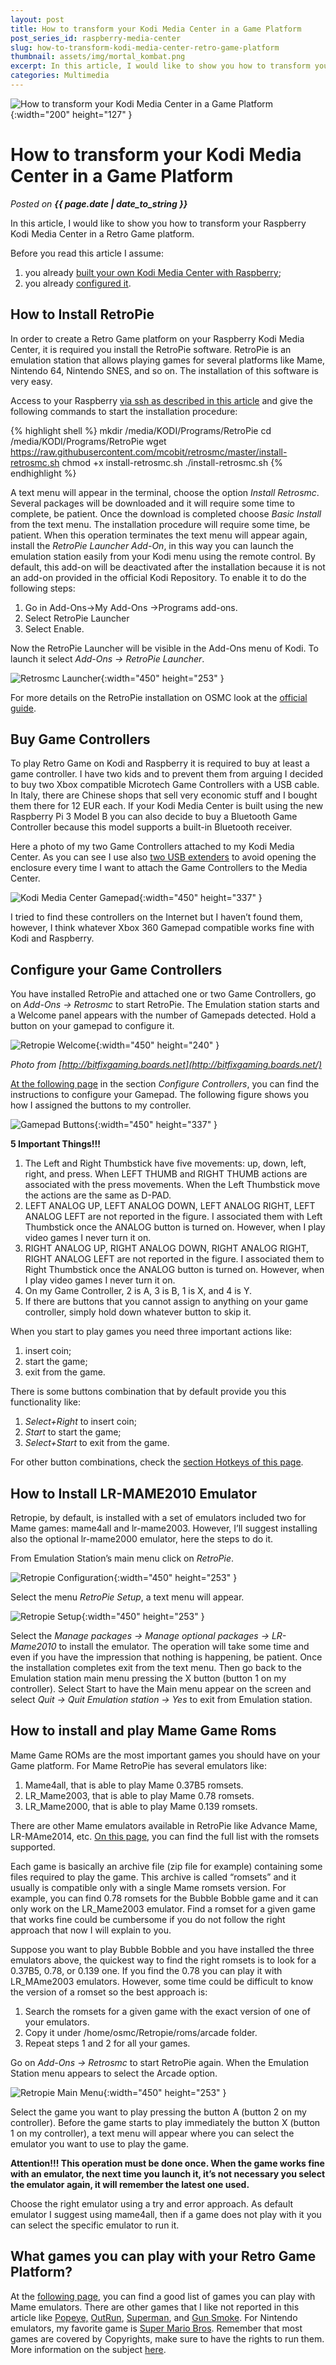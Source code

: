 ```yaml
---
layout: post
title: How to transform your Kodi Media Center in a Game Platform
post_series_id: raspberry-media-center
slug: how-to-transform-kodi-media-center-retro-game-platform
thumbnail: assets/img/mortal_kombat.png
excerpt: In this article, I would like to show you how to transform your Raspberry Kodi Media Center in a Retro Game platform.
categories: Multimedia
---
```


![How to transform your Kodi Media Center in a Game Platform](assets/img/mortal_kombat.png){:width="200" height="127" }

# How to transform your Kodi Media Center in a Game Platform
_Posted on **{{ page.date | date_to_string }}**_

In this article, I would like to show you how to transform your Raspberry Kodi Media Center in a Retro Game platform.

Before you read this article I assume:

1.  you already [built your own Kodi Media Center with Raspberry](raspberry-media-center);
2.  you already [configured it](how-to-configure-kodi-media-center).

## How to Install RetroPie

In order to create a Retro Game platform on your Raspberry Kodi Media Center, it is required you install the RetroPie software. RetroPie is an emulation station that allows playing games for several platforms like Mame, Nintendo 64, Nintendo SNES, and so on. The installation of this software is very easy.

Access to your Raspberry [via ssh as described in this article](how-to-configure-kodi-media-center) and give the following commands to start the installation procedure:

{% highlight shell %}
mkdir /media/KODI/Programs/RetroPie
cd /media/KODI/Programs/RetroPie
wget https://raw.githubusercontent.com/mcobit/retrosmc/master/install-retrosmc.sh
chmod +x install-retrosmc.sh
./install-retrosmc.sh
{% endhighlight %}

A text menu will appear in the terminal, choose the option _Install Retrosmc_. Several packages will be downloaded and it will require some time to complete, be patient. Once the download is completed choose _Basic Install_ from the text menu. The installation procedure will require some time, be patient. When this operation terminates the text menu will appear again, install the _RetroPie Launcher Add-On_, in this way you can launch the emulation station easily from your Kodi menu using the remote control. By default, this add-on will be deactivated after the installation because it is not an add-on provided in the official Kodi Repository. To enable it to do the following steps:

1.  Go in Add-Ons->My Add-Ons ->Programs add-ons.
2.  Select RetroPie Launcher
3.  Select Enable.

Now the RetroPie Launcher will be visible in the Add-Ons menu of Kodi. To launch it select _Add-Ons -> RetroPie Launcher_.

![Retrosmc Launcher](assets/img/Retrosmc-Launcher.png){:width="450" height="253" }

For more details on the RetroPie installation on OSMC look at the [official guide](https://discourse.osmc.tv/t/howto-retropie-and-osmc-retrosmc-retrogaming-on-osmc/6671).

## Buy Game Controllers

To play Retro Game on Kodi and Raspberry it is required to buy at least a game controller. I have two kids and to prevent them from arguing I decided to buy two Xbox compatible Microtech Game Controllers with a USB cable. In Italy, there are Chinese shops that sell very economic stuff and I bought them there for 12 EUR each. If your Kodi Media Center is built using the new Raspberry Pi 3 Model B you can also decide to buy a Bluetooth Game Controller because this model supports a built-in Bluetooth receiver.

Here a photo of my two Game Controllers attached to my Kodi Media Center. As you can see I use also [two USB extenders](https://www.amazon.it/gp/product/B000E5CYW8/ref=oh_aui_detailpage_o06_s00?ie=UTF8&psc=1) to avoid opening the enclosure every time I want to attach the Game Controllers to the Media Center.

![Kodi Media Center Gamepad](assets/img/Kodi-Media-Center-Gamepad.jpeg){:width="450" height="337" }

I tried to find these controllers on the Internet but I haven’t found them, however, I think whatever Xbox 360 Gamepad compatible works fine with Kodi and Raspberry.

## Configure your Game Controllers

You have installed RetroPie and attached one or two Game Controllers, go on _Add-Ons -> Retrosmc_ to start RetroPie. The Emulation station starts and a Welcome panel appears with the number of Gamepads detected. Hold a button on your gamepad to configure it.

![Retropie Welcome](assets/img/Retropie_Welcome.jpeg){:width="450" height="240" }

_Photo from [http://bitfixgaming.boards.net](http://bitfixgaming.boards.net/)_

[At the following page](https://github.com/RetroPie/RetroPie-Setup/wiki/first-installation) in the section _Configure Controllers_, you can find the instructions to configure your Gamepad. The following figure shows you how I assigned the buttons to my controller.

![Gamepad Buttons](assets/img/Gamepad_Buttons.jpeg){:width="450" height="337" }

**5 Important Things!!!**

1.  The Left and Right Thumbstick have five movements: up, down, left, right, and press. When LEFT THUMB and RIGHT THUMB actions are associated with the press movements. When the Left Thumbstick move the actions are the same as D-PAD.
2.  LEFT ANALOG UP, LEFT ANALOG DOWN, LEFT ANALOG RIGHT, LEFT ANALOG LEFT are not reported in the figure. I associated them with Left Thumbstick once the ANALOG button is turned on. However, when I play video games I never turn it on.
3.  RIGHT ANALOG UP, RIGHT ANALOG DOWN, RIGHT ANALOG RIGHT, RIGHT ANALOG LEFT are not reported in the figure. I associated them to Right Thumbstick once the ANALOG button is turned on. However, when I play video games I never turn it on.
4.  On my Game Controller, 2 is A, 3 is B, 1 is X, and 4 is Y.
5.  If there are buttons that you cannot assign to anything on your game controller, simply hold down whatever button to skip it.

When you start to play games you need three important actions like:

1.  insert coin;
2.  start the game;
3.  exit from the game.

There is some buttons combination that by default provide you this functionality like:

1.  _Select+Right_ to insert coin;
2.  _Start_ to start the game;
3.  _Select+Start_ to exit from the game.

For other button combinations, check the [section Hotkeys of this page](https://github.com/RetroPie/RetroPie-Setup/wiki/first-installation).

## How to Install LR-MAME2010 Emulator

Retropie, by default, is installed with a set of emulators included two for Mame games: mame4all and lr-mame2003. However, I’ll suggest installing also the optional lr-mame2000 emulator, here the steps to do it.

From Emulation Station’s main menu click on _RetroPie_.

![Retropie Configuration](assets/img/Retropie_Configuration.png){:width="450" height="253" }

Select the menu _RetroPie Setup_, a text menu will appear.

![Retropie Setup](assets/img/Retropie_Setup.png){:width="450" height="253" }

Select the _Manage packages -> Manage optional packages -> LR-Mame2010_ to install the emulator. The operation will take some time and even if you have the impression that nothing is happening, be patient. Once the installation completes exit from the text menu. Then go back to the Emulation station main menu pressing the X button (button 1 on my controller). Select Start to have the Main menu appear on the screen and select _Quit -> Quit Emulation station -> Yes_ to exit from Emulation station.

## How to install and play Mame Game Roms

Mame Game ROMs are the most important games you should have on your Game platform. For Mame RetroPie has several emulators like:

1.  Mame4all, that is able to play Mame 0.37B5 romsets.
2.  LR\_Mame2003, that is able to play Mame 0.78 romsets.
3.  LR\_Mame2000, that is able to play Mame 0.139 romsets.

There are other Mame emulators available in RetroPie like Advance Mame, LR-MAme2014, etc. [On this page](https://github.com/retropie/retropie-setup/wiki/MAME), you can find the full list with the romsets supported.

Each game is basically an archive file (zip file for example) containing some files required to play the game. This archive is called “romsets” and it usually is compatible only with a single Mame romsets version. For example, you can find 0.78 romsets for the Bubble Bobble game and it can only work on the LR\_Mame2003 emulator. Find a romset for a given game that works fine could be cumbersome if you do not follow the right approach that now I will explain to you.

Suppose you want to play Bubble Bobble and you have installed the three emulators above, the quickest way to find the right romsets is to look for a 0.37B5, 0.78, or 0.139 one. If you find the 0.78 you can play it with LR\_MAme2003 emulators. However, some time could be difficult to know the version of a romset so the best approach is:

1.  Search the romsets for a given game with the exact version of one of your emulators.
2.  Copy it under /home/osmc/Retropie/roms/arcade folder.
3.  Repeat steps 1 and 2 for all your games.

Go on _Add-Ons -> Retrosmc_ to start RetroPie again. When the Emulation Station menu appears to select the Arcade option.

![Retropie Main Menu](assets/img/Retropie_Main_Menu.png){:width="450" height="253" }

Select the game you want to play pressing the button A (button 2 on my controller). Before the game starts to play immediately the button X (button 1 on my controller), a text menu will appear where you can select the emulator you want to use to play the game.

**Attention!!! This operation must be done once. When the game works fine with an emulator, the next time you launch it, it’s not necessary you select the emulator again, it will remember the latest one used.**

Choose the right emulator using a try and error approach. As default emulator I suggest using mame4all, then if a game does not play with it you can select the specific emulator to run it.

## What games you can play with your Retro Game Platform?

At the [following page](http://mameaddicts.com/phpBB3/viewtopic.php?f=5&t=271), you can find a good list of games you can play with Mame emulators. There are other games that I like not reported in this article like [Popeye,](https://www.youtube.com/watch?v=dnWzb4kr8ag) [OutRun](https://www.youtube.com/watch?v=KL8UwESIy9w), [Superman](https://www.youtube.com/watch?v=PcAfEut1UJQ), and [Gun Smoke](https://www.youtube.com/watch?v=DSkAc0uKvnY). For Nintendo emulators, my favorite game is [Super Mario Bros](https://www.youtube.com/watch?v=rLl9XBg7wSs). Remember that most games are covered by Copyrights, make sure to have the rights to run them. More information on the subject [here](http://mamedev.org/legal.html).
